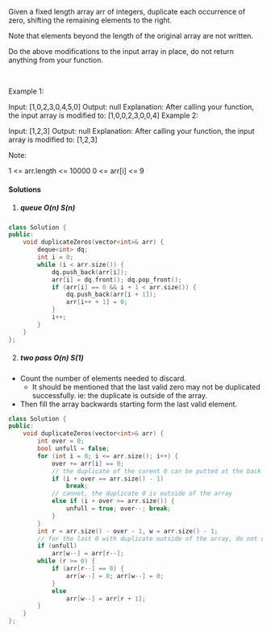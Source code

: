 Given a fixed length array arr of integers, duplicate each occurrence of zero, shifting the remaining elements to the right.

Note that elements beyond the length of the original array are not written.

Do the above modifications to the input array in place, do not return anything from your function.

 

Example 1:

Input: [1,0,2,3,0,4,5,0]
Output: null
Explanation: After calling your function, the input array is modified to: [1,0,0,2,3,0,0,4]
Example 2:

Input: [1,2,3]
Output: null
Explanation: After calling your function, the input array is modified to: [1,2,3]
 

Note:

1 <= arr.length <= 10000
0 <= arr[i] <= 9

#### Solutions

1. ##### queue O(n) S(n)

```cpp
class Solution {
public:
    void duplicateZeros(vector<int>& arr) {
        deque<int> dq;
        int i = 0;
        while (i < arr.size()) {
            dq.push_back(arr[i]);
            arr[i] = dq.front(); dq.pop_front();
            if (arr[i] == 0 && i + 1 < arr.size()) {
                dq.push_back(arr[i + 1]);
                arr[i++ + 1] = 0;
            }
            i++;
        }
    }
};
```

2. ##### two pass O(n) S(1)

- Count the number of elements needed to discard.
    - It should be mentioned that the last valid zero may not be duplicated successfully. ie: the duplicate is outside of the array.
- Then fill the array backwards starting form the last valid element.

```cpp
class Solution {
public:
    void duplicateZeros(vector<int>& arr) {
        int over = 0;
        bool unfull = false;
        for (int i = 0; i <= arr.size(); i++) {
            over += arr[i] == 0;
            // the duplicate of the curent 0 can be putted at the back
            if (i + over == arr.size() - 1)
                break;
            // cannot, the duplicate 0 is outside of the array
            else if (i + over >= arr.size()) {
                unfull = true; over--; break;
            }
        }
        int r = arr.size() - over - 1, w = arr.size() - 1;
        // for the last 0 with duplicate outside of the array, do not duplicate it
        if (unfull)
            arr[w--] = arr[r--];
        while (r >= 0) {
            if (arr[r--] == 0) {
                arr[w--] = 0; arr[w--] = 0;
            }
            else
                arr[w--] = arr[r + 1];
        }
    }
};
```